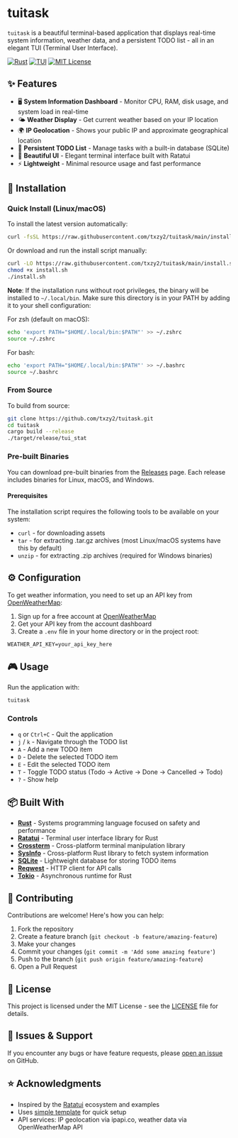 # tuitask

`tuitask` is a beautiful terminal-based application that displays real-time system information, weather data, and a persistent TODO list - all in an elegant TUI (Terminal User Interface).

[![Rust](https://img.shields.io/badge/rust-%23000000.svg?style=for-the-badge&logo=rust&logoColor=white)](https://www.rust-lang.org/)
[![TUI](https://img.shields.io/badge/TUI-ncurses-blue?style=for-the-badge)](https://en.wikipedia.org/wiki/Text-based_user_interface)
[![MIT License](https://img.shields.io/github/license/txzy2/tuitask?style=for-the-badge)](https://github.com/txzy2/tui-stat/blob/main/LICENSE)

## ✨ Features

- 🖥️ **System Information Dashboard** - Monitor CPU, RAM, disk usage, and system load in real-time
- 🌤️ **Weather Display** - Get current weather based on your IP location
- 🌍 **IP Geolocation** - Shows your public IP and approximate geographical location
- 📝 **Persistent TODO List** - Manage tasks with a built-in database (SQLite)
- 🎨 **Beautiful UI** - Elegant terminal interface built with Ratatui
- ⚡ **Lightweight** - Minimal resource usage and fast performance

## 🚀 Installation

### Quick Install (Linux/macOS)

To install the latest version automatically:

```bash
curl -fsSL https://raw.githubusercontent.com/txzy2/tuitask/main/install.sh | bash
```

Or download and run the install script manually:

```bash
curl -LO https://raw.githubusercontent.com/txzy2/tuitask/main/install.sh
chmod +x install.sh
./install.sh
```

**Note**: If the installation runs without root privileges, the binary will be installed to `~/.local/bin`. Make sure this directory is in your PATH by adding it to your shell configuration:

For zsh (default on macOS):
```bash
echo 'export PATH="$HOME/.local/bin:$PATH"' >> ~/.zshrc
source ~/.zshrc
```

For bash:
```bash
echo 'export PATH="$HOME/.local/bin:$PATH"' >> ~/.bashrc
source ~/.bashrc
```

### From Source

To build from source:

```bash
git clone https://github.com/txzy2/tuitask.git
cd tuitask
cargo build --release
./target/release/tui_stat
```

### Pre-built Binaries

You can download pre-built binaries from the [Releases](https://github.com/txzy2/tuitask/releases) page.
Each release includes binaries for Linux, macOS, and Windows.

#### Prerequisites

The installation script requires the following tools to be available on your system:
- `curl` - for downloading assets
- `tar` - for extracting .tar.gz archives (most Linux/macOS systems have this by default)
- `unzip` - for extracting .zip archives (required for Windows binaries)

## ⚙️ Configuration

To get weather information, you need to set up an API key from [OpenWeatherMap](https://openweathermap.org/api):

1. Sign up for a free account at [OpenWeatherMap](https://openweathermap.org/api)
2. Get your API key from the account dashboard
3. Create a `.env` file in your home directory or in the project root:

```env
WEATHER_API_KEY=your_api_key_here
```

## 🎮 Usage

Run the application with:

```bash
tuitask
```

### Controls

- `q` or `Ctrl+C` - Quit the application
- `j` / `k` - Navigate through the TODO list
- `A` - Add a new TODO item
- `D` - Delete the selected TODO item
- `E` - Edit the selected TODO item
- `T` - Toggle TODO status (Todo → Active → Done → Cancelled → Todo)
- `?` - Show help

## 📦 Built With

- [**Rust**](https://www.rust-lang.org/) - Systems programming language focused on safety and performance
- [**Ratatui**](https://ratatui.rs/) - Terminal user interface library for Rust
- [**Crossterm**](https://github.com/crossterm-rs/crossterm) - Cross-platform terminal manipulation library
- [**SysInfo**](https://github.com/GuillaumeGomez/sysinfo) - Cross-platform Rust library to fetch system information
- [**SQLite**](https://www.sqlite.org/) - Lightweight database for storing TODO items
- [**Reqwest**](https://github.com/seanmonstar/reqwest) - HTTP client for API calls
- [**Tokio**](https://tokio.rs/) - Asynchronous runtime for Rust

## 🤝 Contributing

Contributions are welcome! Here's how you can help:

1. Fork the repository
2. Create a feature branch (`git checkout -b feature/amazing-feature`)
3. Make your changes
4. Commit your changes (`git commit -m 'Add some amazing feature'`)
5. Push to the branch (`git push origin feature/amazing-feature`)
6. Open a Pull Request

## 📄 License

This project is licensed under the MIT License - see the [LICENSE](LICENSE) file for details.

## 🐛 Issues & Support

If you encounter any bugs or have feature requests, please [open an issue](https://github.com/txzy2/tuitask/issues) on GitHub.

## ⭐ Acknowledgments

- Inspired by the [Ratatui](https://ratatui.rs/) ecosystem and examples
- Uses [simple template](https://github.com/ratatui/templates/tree/main/simple) for quick setup
- API services: IP geolocation via ipapi.co, weather data via OpenWeatherMap API
